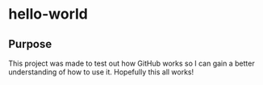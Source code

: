 # hello-world

## Purpose

This project was made to test out how GitHub works so I can gain a better understanding of how to use it.
Hopefully this all works!
